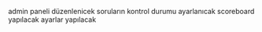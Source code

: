 admin paneli düzenlenicek
soruların kontrol durumu ayarlanıcak
scoreboard yapılacak
ayarlar yapılacak